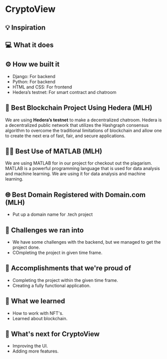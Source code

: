 # CryptoView

## 💡 Inspiration

## 💻 What it does

## ⚙️ How we built it

- Django: For backend
- Python: For backend
- HTML and CSS: For frontend
- Hedera’s testnet: For smart contract and chatroom

## 🔐 Best Blockchain Project Using Hedera (MLH)

We are using **Hedera’s testnet** to make a decentralized chatroom. Hedera is a decentralized public network that utilizes the Hashgraph consensus algorithm to overcome the traditional limitations of blockchain and allow one to create the next era of fast, fair, and secure applications.

## 👩‍💻 Best Use of MATLAB (MLH)

We are using MATLAB for in our project for checkout out the plagarism. MATLAB is a powerful programming language that is used for data analysis and machine learning. We are using it for data analysis and machine learning.

## 🌐 Best Domain Registered with Domain.com (MLH)

- Put up a domain name for .tech project

## 🧠 Challenges we ran into

- We have some challenges with the backend, but we managed to get the project done.
- COmpleting the project in given time frame.

## 🏅 Accomplishments that we're proud of

- Completing the project within the given time frame.
- Creating a fully functional application.

## 📖 What we learned

- How to work with NFT's.
- Learned about blockchain.

## 🚀 What's next for CryptoView

- Improving the UI.
- Adding more features.
